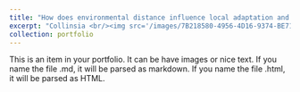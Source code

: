```yaml
---
title: "How does environmental distance influence local adaptation and the strength of selection?"
excerpt: "Collinsia <br/><img src='/images/7B218580-4956-4D16-9374-BE71A6DAF600_1_105_c.jpeg'>"
collection: portfolio
---
```


This is an item in your portfolio. It can be have images or nice text. If you name the file .md, it will be parsed as markdown. If you name the file .html, it will be parsed as HTML. 
